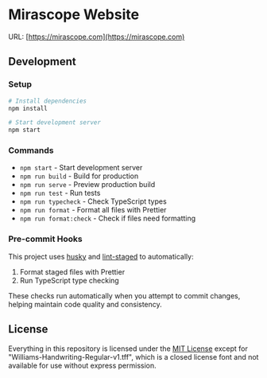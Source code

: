 # Mirascope Website

URL: [https://mirascope.com](https://mirascope.com)

## Development

### Setup

```bash
# Install dependencies
npm install

# Start development server
npm start
```

### Commands

- `npm start` - Start development server
- `npm run build` - Build for production
- `npm run serve` - Preview production build
- `npm run test` - Run tests
- `npm run typecheck` - Check TypeScript types
- `npm run format` - Format all files with Prettier
- `npm run format:check` - Check if files need formatting

### Pre-commit Hooks

This project uses [husky](https://github.com/typicode/husky) and [lint-staged](https://github.com/okonet/lint-staged) to automatically:

1. Format staged files with Prettier
2. Run TypeScript type checking

These checks run automatically when you attempt to commit changes, helping maintain code quality and consistency.

## License

Everything in this repository is licensed under the [MIT License](https://github.com/Mirascope/website/blob/main/LICENSE) except for "Williams-Handwriting-Regular-v1.tff", which is a closed license font and not available for use without express permission.
